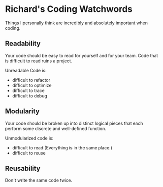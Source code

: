# Richard's Coding Watchwords
Things I personally think are incredibly and absolutely important when coding.

## Readability
Your code should be easy to read for yourself and for your team. Code that is difficult to read ruins a project.

Unreadable Code is:
* difficult to refactor
* difficult to optimize
* difficult to trace
* difficult to debug


## Modularity
Your code should be broken up into distinct logical pieces that each perform some discrete and well-defined function.

Unmodularized code is:
* difficult to read (Everything is in the same place.)
* difficult to reuse

## Reusability
Don't write the same code twice.